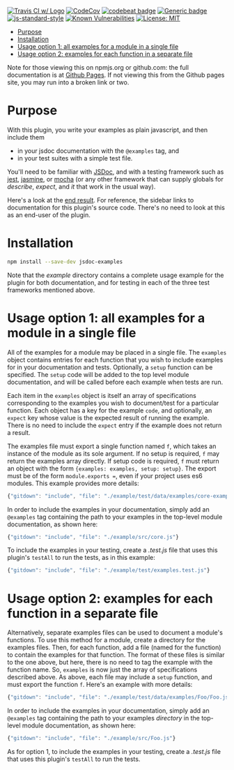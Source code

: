 [![Travis CI w/ Logo](https://travis-ci.org/billmoser/examples-plugin-jsdoc.svg?branch=main)](https://travis-ci.org/billmoser/examples-plugin-jsdoc)
[![CodeCov](https://codecov.io/gh/billmoser/examples-plugin-jsdoc/branch/main/graph/badge.svg)](https://codecov.io/gh/billmoser/examples-plugin-jsdoc)
[![codebeat badge](https://codebeat.co/badges/11522fef-973b-41d8-b1ea-70da1c3cb292)](https://codebeat.co/projects/github-com-billmoser-examples-plugin-jsdoc-main)
[![Generic badge](https://img.shields.io/badge/docs-GHpages-blue.svg)](https://billmoser.github.io/examples-plugin-jsdoc/)
[![js-standard-style](https://img.shields.io/badge/code%20style-standard-brightgreen.svg?style=flat)](https://github.com/feross/standard)
[![Known Vulnerabilities](https://snyk.io/test/github/billmoser/examples-plugin-jsdoc/badge.svg?targetFile=package.json)](https://snyk.io/test/github/billmoser/examples-plugin-jsdoc?targetFile=package.json)
[![License: MIT](https://img.shields.io/badge/License-MIT-blue.svg)](https://opensource.org/licenses/MIT)

* [Purpose](#purpose)
* [Installation](#installation)
* [Usage option 1: all examples for a module in a single file](#usage-option-1-all-examples-for-a-module-in-a-single-file)
* [Usage option 2: examples for each function in a separate file](#usage-option-2-examples-for-each-function-in-a-separate-file)

Note for those viewing this on npmjs.org or github.com: the full documentation is at [Github Pages](https://billmoser.github.io/examples-plugin-jsdoc/).  If not
viewing this from the Github pages site, you may run into a broken link or two.

# Purpose

With this plugin, you write your examples as plain javascript, and then
include them
- in your jsdoc documentation with the `@examples` tag, and
- in your test suites with a simple test file.

You'll need to be familiar with [JSDoc](https://jsdoc.app/index.html), and with a testing framework such as
[jest](https://jestjs.io/), [jasmine](https://jasmine.github.io/), or [mocha](https://mochajs.org/) (or any other framework that can supply globals for *describe*, *expect*, and *it* that work in the usual way).

Here's a look at the 
<a href="./example-docs/index.html" target="_blank">end result</a>.  For reference, the sidebar links to documentation for this plugin's source code.  There's no need to look at this as an end-user of the plugin.

# Installation

```sh
npm install --save-dev jsdoc-examples
```
Note that the *example* directory contains a complete usage example for the plugin for both documentation, and for testing in each of the three test frameworks mentioned above.

# Usage option 1: all examples for a module in a single file

All of the examples for a module may be placed in a single file.  The `examples` object contains entries for each function that you wish to include 
examples for in your documentation and tests.  Optionally, a `setup` function can be specified.  The `setup` code will be added to the top level module documentation, and will be called before each example when tests are run.

Each item in the `examples` object is itself an array of specifications
corresponding to 
the examples you wish to document/test for a particular function.  Each object has a key for the example `code`, and optionally, an `expect` key whose value is the expected result of running the example.  There is no need to include the `expect` entry if the example does not return a result.  

The examples file must export a single function named `f`, which takes an instance of the module as its sole argument.  If no setup is required, `f`
may return the examples array directly.  If setup code is required, `f` must
return an object with the form `{examples: examples, setup: setup}`.  The export must be of the form `module.exports =`, even if your project uses es6 modules.  This example provides more details:
```javascript
{"gitdown": "include", "file": "./example/test/data/examples/core-examples.js"}
```
In order to include the examples in your documentation, simply add an 
`@examples` tag containing the path to your examples in the top-level module
documentation, as shown here:
```javascript
{"gitdown": "include", "file": "./example/src/core.js"}
```
To include the examples in your testing, create a *.test.js* file that uses this plugin's `testAll` to run the tests, as in this example:
```javascript
{"gitdown": "include", "file": "./example/test/examples.test.js"}
```

# Usage option 2: examples for each function in a separate file

Alternatively, separate examples files can be used to document a module's functions.  To use this method for a module, create a directory for the examples files.  Then, for each function, add a file (named for the function) to contain the examples for that function.  The format of these files is similar to
the one above, but here, there is no need to tag the example with the function name.  So, `examples` is now just the array of specifications described above.
As above, each file may include a `setup` function, and must export the function `f`.  Here's an example with more details:
```javascript
{"gitdown": "include", "file": "./example/test/data/examples/Foo/Foo.js"}
```
In order to include the examples in your documentation, simply add an 
`@examples` tag containing the path to your examples *directory* in the top-level module documentation, as shown here:
```javascript
{"gitdown": "include", "file": "./example/src/Foo.js"}
```
As for option 1, to include the examples in your testing, create a *.test.js* file that uses this plugin's `testAll` to run the tests.